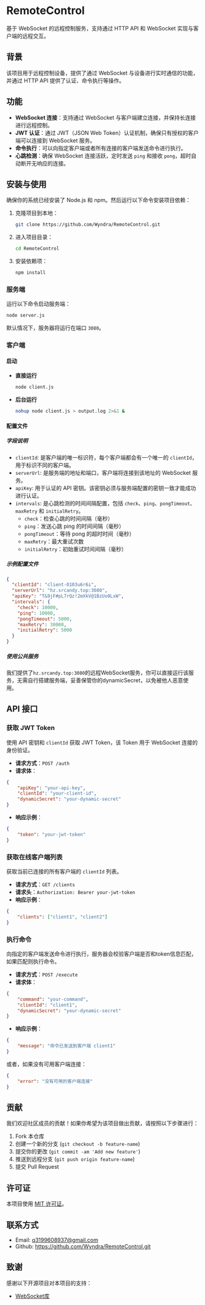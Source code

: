# RemoteControl

基于 WebSocket 的远程控制服务，支持通过 HTTP API 和 WebSocket 实现与客户端的远程交互。

## 背景

该项目用于远程控制设备，提供了通过 WebSocket 与设备进行实时通信的功能，并通过 HTTP API 提供了认证、命令执行等操作。

## 功能

- **WebSocket 连接**：支持通过 WebSocket 与客户端建立连接，并保持长连接进行远程控制。
- **JWT 认证**：通过 JWT（JSON Web Token）认证机制，确保只有授权的客户端可以连接到 WebSocket 服务。
- **命令执行**：可以向指定客户端或者所有连接的客户端发送命令进行执行。
- **心跳检测**：确保 WebSocket 连接活跃，定时发送 `ping` 和接收 `pong`，超时自动断开无响应的连接。

## 安装与使用
确保你的系统已经安装了 Node.js 和 npm。然后运行以下命令安装项目依赖：

1. 克隆项目到本地：

   ```bash
   git clone https://github.com/Wyndra/RemoteControl.git
   ```

2. 进入项目目录：

   ```bash
   cd RemoteControl
   ```

3. 安装依赖项：

   ```bash
   npm install
   ```

### 服务端

运行以下命令启动服务端：

```bash
node server.js
```

默认情况下，服务器将运行在端口 `3080`。

### 客户端

#### 启动

* **直接运行**
    ```bash
    node client.js
    ```
* **后台运行**
    ```bash
    nohup node client.js > output.log 2>&1 &
    ```
#### 配置文件
##### 字段说明
- `clientId`: 是客户端的唯一标识符，每个客户端都会有一个唯一的 `clientId`，用于标识不同的客户端。
- `serverUrl`: 是服务端的地址和端口，客户端将连接到该地址的 WebSocket 服务。
- `apiKey`: 用于认证的 API 密钥。该密钥必须与服务端配置的密钥一致才能成功进行认证。
- `intervals`: 是心跳检测的时间间隔配置，包括 `check`、`ping`、`pongTimeout`、`maxRetry` 和 `initialRetry`。
    - `check`：检查心跳的时间间隔（毫秒）
    - `ping`：发送心跳 ping 的时间间隔（毫秒）
    - `pongTimeout`：等待 pong 的超时时间（毫秒）
    - `maxRetry`：最大重试次数
    - `initialRetry`：初始重试时间间隔（毫秒）
##### 示例配置文件
```json
{
  "clientId": "client-0103u6r6i",
  "serverUrl": "hz.srcandy.top:3080",
  "apiKey": "T&9jF#pL7rQz!2mXkV@1BzUo0LxW",
  "intervals": {
    "check": 10000,
    "ping": 10000,
    "pongTimeout": 5000,
    "maxRetry": 30000,
    "initialRetry": 5000
  }
} 
```
##### 使用公共服务
我们提供了`hz.srcandy.top:3080`的远程WebSocket服务，你可以直接运行该服务，无需自行搭建服务端，妥善保管你的dynamicSecret，以免被他人恶意使用。

## API 接口

### 获取 JWT Token

使用 API 密钥和 `clientId` 获取 JWT Token，该 Token 用于 WebSocket 连接的身份验证。

- **请求方式**：`POST /auth`
- **请求体**：

```json
{
    "apiKey": "your-api-key",
    "clientId": "your-client-id",
    "dynamicSecret": "your-dynamic-secret"
}
```

- **响应示例**：

```json
{
    "token": "your-jwt-token"
}
```

### 获取在线客户端列表

获取当前已连接的所有客户端的 `clientId` 列表。

- **请求方式**：`GET /clients`
- **请求头**：`Authorization: Bearer your-jwt-token`
- **响应示例**：

```json
{
    "clients": ["client1", "client2"]
}
```

### 执行命令

向指定的客户端发送命令进行执行，服务器会校验客户端是否和token信息匹配，如果匹配则执行命令。

- **请求方式**：`POST /execute`
- **请求体**：

```json
{
    "command": "your-command",
    "clientId": "client1",
    "dynamicSecret": "your-dynamic-secret"
}
```

- **响应示例**：

```json
{
    "message": "命令已发送到客户端 client1"
}
```

或者，如果没有可用客户端连接：

```json
{
    "error": "没有可用的客户端连接"
}
```

## 贡献

我们欢迎社区成员的贡献！如果你希望为该项目做出贡献，请按照以下步骤进行：

1. Fork 本仓库
2. 创建一个新的分支 (`git checkout -b feature-name`)
3. 提交你的更改 (`git commit -am 'Add new feature'`)
4. 推送到远程分支 (`git push origin feature-name`)
5. 提交 Pull Request

## 许可证

本项目使用 [MIT 许可证](LICENSE)。

## 联系方式

- Email: <q3199608937@gmail.com>
- Github: <https://github.com/Wyndra/RemoteControl.git>

## 致谢

感谢以下开源项目对本项目的支持：

- [WebSocket库](https://www.npmjs.com/package/ws)

